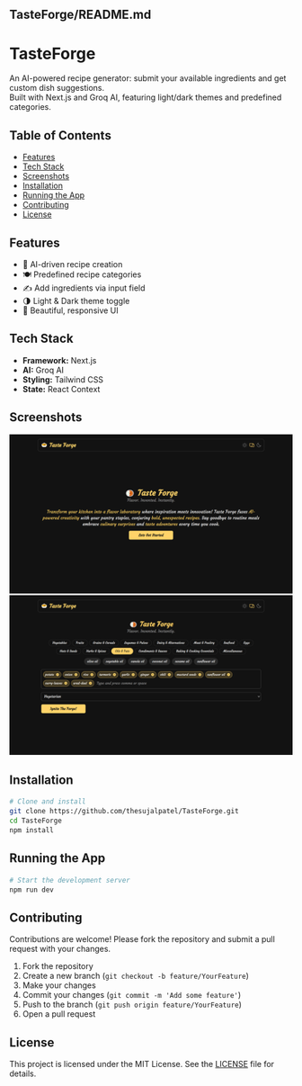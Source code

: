 ## TasteForge/README.md

# TasteForge

An AI-powered recipe generator: submit your available ingredients and get custom dish suggestions.  
Built with Next.js and Groq AI, featuring light/dark themes and predefined categories.

## Table of Contents

- [Features](#features)
- [Tech Stack](#tech-stack)
- [Screenshots](#screenshots)
- [Installation](#installation)
- [Running the App](#running-the-app)
- [Contributing](#contributing)
- [License](#license)

## Features

- 🤖 AI-driven recipe creation
- 🍽 Predefined recipe categories
- ✍️ Add ingredients via input field
- 🌗 Light & Dark theme toggle
- 💅 Beautiful, responsive UI

## Tech Stack

- **Framework:** Next.js
- **AI:** Groq AI
- **Styling:** Tailwind CSS
- **State:** React Context

## Screenshots

![Home Page](screensorts/SS01.png)  
![Recipe Page](screensorts/SS02.png)

## Installation

```bash
# Clone and install
git clone https://github.com/thesujalpatel/TasteForge.git
cd TasteForge
npm install
```

## Running the App

```bash
# Start the development server
npm run dev
```

## Contributing

Contributions are welcome! Please fork the repository and submit a pull request with your changes.

1. Fork the repository
2. Create a new branch (`git checkout -b feature/YourFeature`)
3. Make your changes
4. Commit your changes (`git commit -m 'Add some feature'`)
5. Push to the branch (`git push origin feature/YourFeature`)
6. Open a pull request

## License

This project is licensed under the MIT License. See the [LICENSE](LICENSE) file for details.
